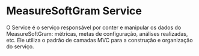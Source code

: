 # MeasureSoftGram Service

O Service é o serviço responsável por conter e manipular os dados do MeasureSoftGram: métricas, metas de configuração, análises realizadas, etc. Ele utiliza o padrão de camadas MVC para a construção e organização do serviço.
